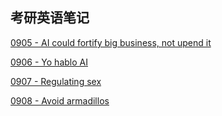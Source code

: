 ## 考研英语笔记


[0905 - AI could fortify big business, not upend it](post/0905.md)

[0906 - Yo hablo AI](post/0906.md)

[0907 - Regulating sex](post/0907.md)

[0908 - Avoid armadillos](post/0908.md)